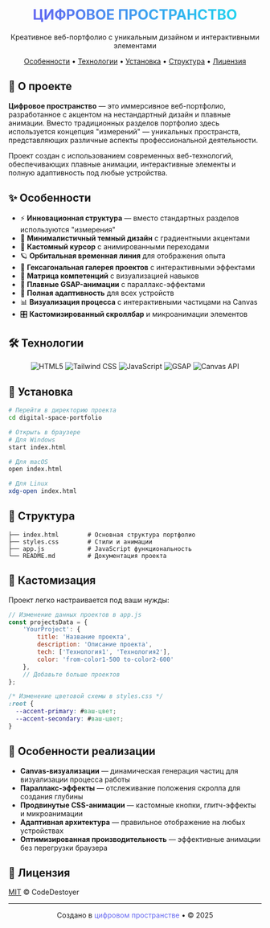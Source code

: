 <div align="center">
  <h1>
    <strong>
      <span style="background: linear-gradient(to right, #6366f1, #22d3ee); -webkit-background-clip: text; -webkit-text-fill-color: transparent;">
        ЦИФРОВОЕ ПРОСТРАНСТВО
      </span>
    </strong>
  </h1>
  <p>Креативное веб-портфолио с уникальным дизайном и интерактивными элементами</p>
  <p>
    <a href="#особенности">Особенности</a> •
    <a href="#технологии">Технологии</a> •
    <a href="#установка">Установка</a> •
    <a href="#структура">Структура</a> •
    <a href="#лицензия">Лицензия</a>
  </p>
</div>

## 🌌 О проекте

**Цифровое пространство** — это иммерсивное веб-портфолио, разработанное с акцентом на нестандартный дизайн и плавные анимации. Вместо традиционных разделов портфолио здесь используется концепция "измерений" — уникальных пространств, представляющих различные аспекты профессиональной деятельности.

Проект создан с использованием современных веб-технологий, обеспечивающих плавные анимации, интерактивные элементы и полную адаптивность под любые устройства.

## ✨ Особенности

- ⚡ **Инновационная структура** — вместо стандартных разделов используются "измерения"
- 🎨 **Минималистичный темный дизайн** с градиентными акцентами
- 🔮 **Кастомный курсор** с анимированными переходами
- 🪐 **Орбитальная временная линия** для отображения опыта
- 🧩 **Гексагональная галерея проектов** с интерактивными эффектами
- 💫 **Матрица компетенций** с визуализацией навыков
- 🌊 **Плавные GSAP-анимации** с параллакс-эффектами
- 📱 **Полная адаптивность** для всех устройств
- 📊 **Визуализация процесса** с интерактивными частицами на Canvas
- 🎛 **Кастомизированный скроллбар** и микроанимации элементов

## 🛠 Технологии

<div align="center">
  <img src="https://img.shields.io/badge/HTML5-E34F26?style=for-the-badge&logo=html5&logoColor=white" alt="HTML5" />
  <img src="https://img.shields.io/badge/Tailwind_CSS-38B2AC?style=for-the-badge&logo=tailwind-css&logoColor=white" alt="Tailwind CSS" />
  <img src="https://img.shields.io/badge/JavaScript-F7DF1E?style=for-the-badge&logo=javascript&logoColor=black" alt="JavaScript" />
  <img src="https://img.shields.io/badge/GSAP-88CE02?style=for-the-badge&logo=greensock&logoColor=white" alt="GSAP" />
  <img src="https://img.shields.io/badge/Canvas_API-2C2C2C?style=for-the-badge" alt="Canvas API" />
</div>

## 🚀 Установка

```bash
# Перейти в директорию проекта
cd digital-space-portfolio

# Открыть в браузере
# Для Windows
start index.html

# Для macOS
open index.html

# Для Linux
xdg-open index.html
```

## 📂 Структура

```
├── index.html        # Основная структура портфолио
├── styles.css        # Стили и анимации
├── app.js            # JavaScript функциональность
└── README.md         # Документация проекта
```

## 🔧 Кастомизация

Проект легко настраивается под ваши нужды:

```javascript
// Изменение данных проектов в app.js
const projectsData = {
    'YourProject': {
        title: 'Название проекта',
        description: 'Описание проекта',
        tech: ['Технология1', 'Технология2'],
        color: 'from-color1-500 to-color2-600'
    },
    // Добавьте больше проектов
};
```

```css
/* Изменение цветовой схемы в styles.css */
:root {
  --accent-primary: #ваш-цвет;
  --accent-secondary: #ваш-цвет;
}
```

## 🌟 Особенности реализации

- **Canvas-визуализации** — динамическая генерация частиц для визуализации процесса работы
- **Параллакс-эффекты** — отслеживание положения скролла для создания глубины
- **Продвинутые CSS-анимации** — кастомные кнопки, глитч-эффекты и микроанимации
- **Адаптивная архитектура** — правильное отображение на любых устройствах
- **Оптимизированная производительность** — эффективные анимации без перегрузки браузера

## 📜 Лицензия

[MIT](LICENSE) © CodeDestoyer

---

<div align="center">
  <p>Создано в <span style="color: #6366f1;">цифровом пространстве</span> • © 2025</p>
</div> 